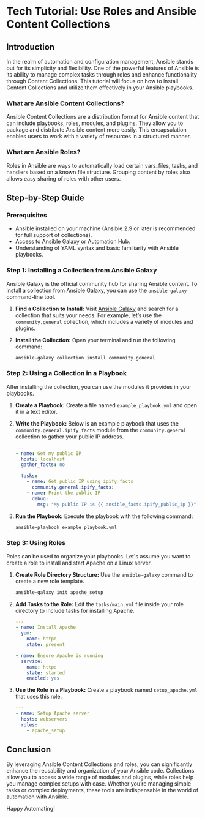 # Tech Tutorial: Use Roles and Ansible Content Collections

## Introduction

In the realm of automation and configuration management, Ansible stands out for its simplicity and flexibility. One of the powerful features of Ansible is its ability to manage complex tasks through roles and enhance functionality through Content Collections. This tutorial will focus on how to install Content Collections and utilize them effectively in your Ansible playbooks.

### What are Ansible Content Collections?

Ansible Content Collections are a distribution format for Ansible content that can include playbooks, roles, modules, and plugins. They allow you to package and distribute Ansible content more easily. This encapsulation enables users to work with a variety of resources in a structured manner.

### What are Ansible Roles?

Roles in Ansible are ways to automatically load certain vars_files, tasks, and handlers based on a known file structure. Grouping content by roles also allows easy sharing of roles with other users.

## Step-by-Step Guide

### Prerequisites

- Ansible installed on your machine (Ansible 2.9 or later is recommended for full support of collections).
- Access to Ansible Galaxy or Automation Hub.
- Understanding of YAML syntax and basic familiarity with Ansible playbooks.

### Step 1: Installing a Collection from Ansible Galaxy

Ansible Galaxy is the official community hub for sharing Ansible content. To install a collection from Ansible Galaxy, you can use the `ansible-galaxy` command-line tool.

1. **Find a Collection to Install:**
   Visit [Ansible Galaxy](https://galaxy.ansible.com/) and search for a collection that suits your needs. For example, let’s use the `community.general` collection, which includes a variety of modules and plugins.

2. **Install the Collection:**
   Open your terminal and run the following command:
   ```bash
   ansible-galaxy collection install community.general
   ```

### Step 2: Using a Collection in a Playbook

After installing the collection, you can use the modules it provides in your playbooks.

1. **Create a Playbook:**
   Create a file named `example_playbook.yml` and open it in a text editor.

2. **Write the Playbook:**
   Below is an example playbook that uses the `community.general.ipify_facts` module from the `community.general` collection to gather your public IP address.
   ```yaml
   ---
   - name: Get my public IP
     hosts: localhost
     gather_facts: no

     tasks:
       - name: Get public IP using ipify_facts
         community.general.ipify_facts:
       - name: Print the public IP
         debug:
           msg: "My public IP is {{ ansible_facts.ipify_public_ip }}"
   ```

3. **Run the Playbook:**
   Execute the playbook with the following command:
   ```bash
   ansible-playbook example_playbook.yml
   ```

### Step 3: Using Roles

Roles can be used to organize your playbooks. Let's assume you want to create a role to install and start Apache on a Linux server.

1. **Create Role Directory Structure:**
   Use the `ansible-galaxy` command to create a new role template.
   ```bash
   ansible-galaxy init apache_setup
   ```

2. **Add Tasks to the Role:**
   Edit the `tasks/main.yml` file inside your role directory to include tasks for installing Apache.
   ```yaml
   ---
   - name: Install Apache
     yum:
       name: httpd
       state: present

   - name: Ensure Apache is running
     service:
       name: httpd
       state: started
       enabled: yes
   ```

3. **Use the Role in a Playbook:**
   Create a playbook named `setup_apache.yml` that uses this role.
   ```yaml
   ---
   - name: Setup Apache server
     hosts: webservers
     roles:
       - apache_setup
   ```

## Conclusion

By leveraging Ansible Content Collections and roles, you can significantly enhance the reusability and organization of your Ansible code. Collections allow you to access a wide range of modules and plugins, while roles help you manage complex setups with ease. Whether you’re managing simple tasks or complex deployments, these tools are indispensable in the world of automation with Ansible.

Happy Automating!